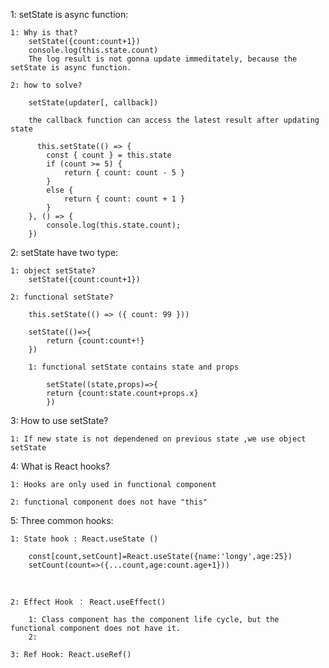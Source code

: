 1:  setState is async function:

    1: Why is that? 
        setState({count:count+1})
        console.log(this.state.count)
        The log result is not gonna update immeditately, because the setState is async function.

    2: how to solve? 

        setState(updater[, callback])

        the callback function can access the latest result after updating state

          this.setState(() => {
            const { count } = this.state
            if (count >= 5) {
                return { count: count - 5 }
            }
            else {
                return { count: count + 1 }
            }
        }, () => {
            console.log(this.state.count);
        })

2: setState have two type:

    1: object setState? 
        setState({count:count+1})

    2: functional setState? 

        this.setState(() => ({ count: 99 }))

        setState(()=>{
            return {count:count+!}
        })

        1: functional setState contains state and props

            setState((state,props)=>{
            return {count:state.count+props.x}
            })

3: How to use setState?

    1: If new state is not dependened on previous state ,we use object setState


4: What is React hooks? 

    1: Hooks are only used in functional component

    2: functional component does not have "this"

5: Three common hooks:

    1: State hook : React.useState ()

        const[count,setCount]=React.useState({name:'longy',age:25})
        setCount(count=>({...count,age:count.age+1}))



    2: Effect Hook ： React.useEffect()

        1: Class component has the component life cycle, but the functional component does not have it.
        2: 

    3: Ref Hook: React.useRef() 